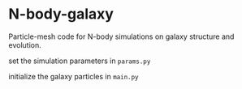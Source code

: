 # N-body-galaxy
Particle-mesh code for N-body simulations on galaxy structure and evolution.

set the simulation parameters in  ```params.py```

initialize the galaxy particles in ```main.py```
